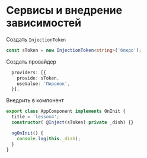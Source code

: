 # Сервисы и внедрение зависимостей

Создать `InjectionToken`
```ts
const sToken = new InjectionToken<string>('блюдо');
```

Создать провайдер
```ts
  providers: [{
    provide: sToken,
    useValue: 'Пирожок',
  }],
```

Внедрить в компонент
```ts
export class AppComponent implements OnInit {
  title = 'lesson4';
  constructor( @Inject(sToken) private _dish) {}

  ngOnInit() {
    console.log(this._dish);
  }
}
```
